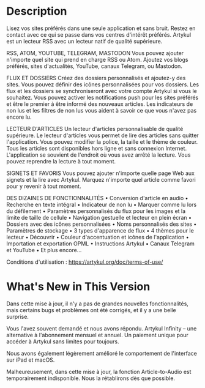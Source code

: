 # Description

Lisez vos sites préférés dans une seule application et sans bruit. Restez en contact avec ce qui se passe dans vos centres d'intérêt préférés. Artykul est un lecteur RSS avec un lecteur natif de qualité supérieure.

RSS, ATOM, YOUTUBE, TELEGRAM, MASTODON
Vous pouvez ajouter n'importe quel site qui prend en charge RSS ou Atom. Ajoutez vos blogs préférés, sites d'actualités, YouTube, canaux Telegram, ou Mastodon.

FLUX ET DOSSIERS
Créez des dossiers personnalisés et ajoutez-y des sites. Vous pouvez définir des icônes personnalisées pour vos dossiers. Les flux et les dossiers se synchroniseront avec votre compte Artykul si vous le souhaitez. Vous pouvez activer les notifications push pour les sites préférés et être le premier à être informé des nouveaux articles.
Les indicateurs de non lus et les filtres de non lus vous aident à savoir ce que vous n'avez pas encore lu.

LECTEUR D'ARTICLES
Un lecteur d'articles personnalisable de qualité supérieure. Le lecteur d'articles vous permet de lire des articles sans quitter l'application. Vous pouvez modifier la police, la taille et le thème de couleur.
Tous les articles sont disponibles hors ligne et sans connexion Internet. L'application se souvient de l'endroit où vous avez arrêté la lecture. Vous pouvez reprendre la lecture à tout moment.

SIGNETS ET FAVORIS
Vous pouvez ajouter n'importe quelle page Web aux signets et la lire avec Artykul. Marquez n'importe quel article comme favori pour y revenir à tout moment.

DES DIZAINES DE FONCTIONNALITÉS
• Conversion d'article en audio
• Recherche en texte intégral
• Indicateur de non lu
• Marquer comme lu lors du défilement
• Paramètres personnalisés du flux pour les images et la limite de taille de cellule
• Navigation gestuelle et lecteur en plein écran
• Dossiers avec des icônes personnalisées
• Noms personnalisés des sites
• Paramètres de stockage
• 3 types d'apparence de flux
• 4 thèmes pour le lecteur
• Découvrir
• Couleur d'accentuation et icônes de l'application
• Importation et exportation OPML
• Instructions Artykul
• Canaux Telegram et YouTube
• Et plus encore...

Conditions d'utilisation : https://artykul.org/doc/terms-of-use/

# What's New in This Version

Dans cette mise à jour, il n'y a pas de grandes nouvelles fonctionnalités, mais certains bugs et problèmes ont été corrigés, et il y a une belle surprise.

Vous l'avez souvent demandé et nous avons répondu. Artykul Infinity – une alternative à l'abonnement mensuel et annuel. Un paiement unique pour accéder à Artykul sans limites pour toujours.

Nous avons également légèrement amélioré le comportement de l'interface sur iPad et macOS.

Malheureusement, dans cette mise à jour, la fonction Article-to-Audio est temporairement indisponible. Nous la rétablirons dès que possible.